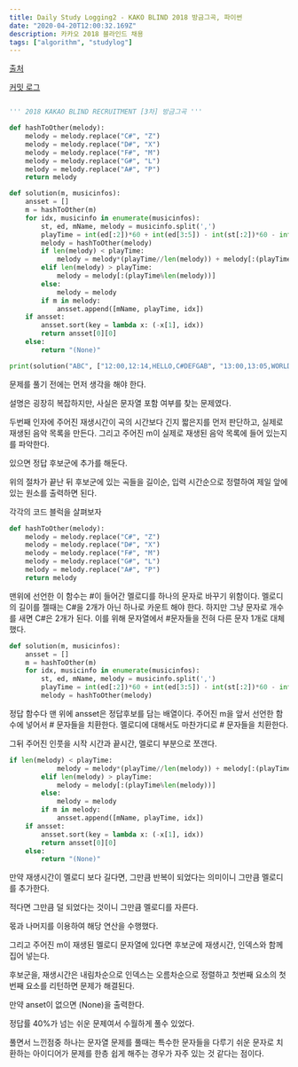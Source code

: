 ```yaml
---
title: Daily Study Logging2 - KAKO BLIND 2018 방금그곡, 파이썬 
date: "2020-04-20T12:00:32.169Z"
description: 카카오 2018 블라인드 채용
tags: ["algorithm", "studylog"] 
---
```

[출처](https://programmers.co.kr/learn/courses/30/lessons/17683?language=python3)


[커밋 로그](https://github.com/Jesscha/algorithmsolutions/commits/master)

```python

''' 2018 KAKAO BLIND RECRUITMENT [3차] 방금그곡 '''

def hashToOther(melody):
    melody = melody.replace("C#", "Z")
    melody = melody.replace("D#", "X")
    melody = melody.replace("F#", "M")
    melody = melody.replace("G#", "L")
    melody = melody.replace("A#", "P")
    return melody

def solution(m, musicinfos):
    ansset = []
    m = hashToOther(m)
    for idx, musicinfo in enumerate(musicinfos):
        st, ed, mName, melody = musicinfo.split(',')
        playTime = int(ed[:2])*60 + int(ed[3:5]) - int(st[:2])*60 - int(st[3:5])
        melody = hashToOther(melody)
        if len(melody) < playTime:
            melody = melody*(playTime//len(melody)) + melody[:(playTime%len(melody))]
        elif len(melody) > playTime:
            melody = melody[:(playTime%len(melody))]
        else:
            melody = melody
        if m in melody:
            ansset.append([mName, playTime, idx])
    if ansset:
        ansset.sort(key = lambda x: (-x[1], idx))
        return ansset[0][0]
    else:
        return "(None)"

print(solution("ABC", ["12:00,12:14,HELLO,C#DEFGAB", "13:00,13:05,WORLD,ABCDEF"]))

```

문제를 풀기 전에는 먼저 생각을 해야 한다. 

설명은 굉장히 복잡하지만, 사실은 문자열 포함 여부를 찾는 문제였다. 

두번째 인자에 주어진 재생시간이 곡의 시간보다 긴지 짧은지를 먼저 판단하고, 실제로 재생된 음악 목록을 만든다. 그리고 주어진 m이 실제로 재생된 음악 목록에 들어 있는지를 파악한다. 

있으면 정답 후보군에 추가를 해둔다. 

위의 절차가 끝난 뒤 후보군에 있는 곡들을 길이순, 입력 시간순으로 정렬하여 제일 앞에 있는 원소를 출력하면 된다. 

각각의 코드 블럭을 살펴보자

```python 
def hashToOther(melody):
    melody = melody.replace("C#", "Z")
    melody = melody.replace("D#", "X")
    melody = melody.replace("F#", "M")
    melody = melody.replace("G#", "L")
    melody = melody.replace("A#", "P")
    return melody
```
맨위에 선언한 이 함수는 #이 들어간 멜로디를 하나의 문자로 바꾸기 위함이다. 멜로디의 길이를 젤때는 C#을 2개가 아닌 하나로 카운트 해야 한다. 하지만 그냥 문자로 개수를 새면 C#은 2개가 된다. 이를 위해 문자열에서 #문자들을 전혀 다른 문자 1개로 대체 했다. 


```python
def solution(m, musicinfos):
    ansset = []
    m = hashToOther(m)
    for idx, musicinfo in enumerate(musicinfos):
        st, ed, mName, melody = musicinfo.split(',')
        playTime = int(ed[:2])*60 + int(ed[3:5]) - int(st[:2])*60 - int(st[3:5])
        melody = hashToOther(melody)
```

정답 함수다 맨 위에 ansset은 정답후보를 담는 배열이다. 
주어진 m을 앞서 선언한 함수에 넣어서 # 문자들을 치환한다. 
멜로디에 대해서도 마찬가디로 # 문자들을 치환한다. 

그뒤 주어진 인풋을 시작 시간과 끝시간, 멜로디 부분으로 쪼갠다.

```python
if len(melody) < playTime:
            melody = melody*(playTime//len(melody)) + melody[:(playTime%len(melody))]
        elif len(melody) > playTime:
            melody = melody[:(playTime%len(melody))]
        else:
            melody = melody
        if m in melody:
            ansset.append([mName, playTime, idx])
    if ansset:
        ansset.sort(key = lambda x: (-x[1], idx))
        return ansset[0][0]
    else:
        return "(None)"

```
만약 재생시간이 멜로디 보다 길다면, 그만큼 반복이 되었다는 의미이니 그만큼 멜로디를 추가한다.

적다면 그만큼 덜 되었다는 것이니 그만큼 멜로디를 자른다. 

몫과 나머지를 이용하여 해당 연산을 수행했다. 

그리고 주어진 m이 재생된 멜로디 문자열에 있다면 후보군에 재생시간, 인덱스와 함께 집어 넣는다. 

후보군을, 재생시간은 내림차순으로 인덱스는 오름차순으로 정렬하고 첫번째 요소의 첫번째 요소를 리턴하면 문제가 해결된다. 

만약 anset이 없으면 (None)을 출력한다. 

정답률 40%가 넘는 쉬운 문제여서 수월하게 풀수 있었다. 

풀면서 느낀점중 하나는 문자열 문제를 풀때는 특수한 문자들을 다루기 쉬운 문자로 치환하는 아이디어가 문제를 한층 쉽게 해주는 경우가 자주 있는 것 같다는 점이다. 



